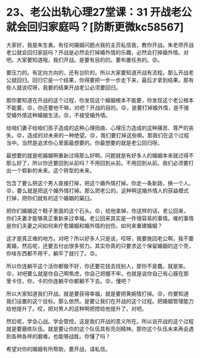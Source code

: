 # 23、老公出轨心理27堂课：31 开战老公就会回归家庭吗？[防断更微kc58567]

大家好，我是朱生勇。有任何婚姻问题点我的主页私信我，教你开战。朱老师开战老公就会回归家庭吗？开战是必然会打掉婚外情的乐趣，必然会打掉婚外情。对吧。大家要知道哦，我们开战。是要有目的的。要布置任务的。😡。

要压力的。有定向方向的，还有台阶的。所以大家要知道开战有流程。那么开战老公就回归。回归它是一个结果，你得要把一步一步走下来，最后才拿到结果。那有些人就说哎呀，我要的结果开战老公必须要回归。

那你要知道在开战的这个过程，你发现这个婚姻根本不能要，你发现这个老公根本不能要。😡，你还要他干嘛，对吧？开战的目的。😡，是要打掉婚外情，是不接受婚外情这种婚姻生活。😡，不接受婚外情。

给咱们妻子给咱们孩子造成的这种心理扭曲、心理压力造成的这种痛苦、尊严的丧失。😡，造成的对未来的一种绝望。😡，我们要打掉这些嘛。那我们在这个过程当中。当然是追求你心里面最想要的。你最想要的就是老公回归呀。

最想要的就是呃婚姻啊重新过得那么好啊。问题就是有好多人的婚姻本来就过得不那么好了，所以你还要回到从前吗？不用回到从前。不用回到从前。我们必须要打出一个崭新的未来。这个转型的未来。

包含了要么把这个男人直接打掉，把这个婚外情打掉。你走一条新路，换一个人。😡，要么就是把这个婚外情打掉。那么把老公的。这种啊这婚外情人的获益模式打掉，把你们就有的这个婚姻的窠臼。

把你们婚姻这个鞋子里面的这个石头。😡，给他拿掉，你这样的话，老公回来，你们夫妻才能够真正重新来过幸福。老公回来其实是一件很容易的事情。难的事情是你们夫妻之间如何来疗愈婚姻和婚外情的创伤，如何来重建婚姻？

这才是真正难的地方。对吧？所以好多人只是说，哎呀，我要挽回老公啊，我不要离婚，然后呢，还要去付出很多努力。其实你真的只要求这个保留婚姻的这个壳，你啥东西都不用干，躺平了就行了。😡。

所以你连躺平这个活你都做不好，你还要花钱去找别人，那你不是蠢，就是笨。😡，对吧要么就是你自己啊焦虑，你自己把握不牢。也就是说你自己有心膜在那里卡住，你，卡的你连躺平你都躺不下去。😡，懂吧？

所以大家知道我们开战。就是要获得幸福，就是要把黄婉情打掉。😡，你要知道我们设置的这个目标。那么依然。是要让我们在开战的这个过程。把婚姻管理能力给他提升了。哎，把对男人的这种啊把控给他提升了。对吧。

然后呢，学会心战。学会管控。这是我们开战的意义所在。所以说开战的这个过程就是要磨练队伍。就是要让你的这个队伍具有亮剑精神。那你这个队伍未来再会遇到各种各样的磨难。也能够战胜。你懂了吗？

希望对你的婚姻有所帮助，要开战，请私信。